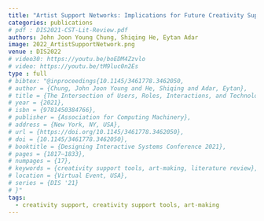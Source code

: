 ```yaml
---
title: "Artist Support Networks: Implications for Future Creativity Support Tools (to appear, conditionally accepted)"
categories: publications
# pdf : DIS2021-CST-Lit-Review.pdf
authors: John Joon Young Chung, Shiqing He, Eytan Adar
image: 2022_ArtistSupportNetwork.png
venue : DIS2022
# video30: https://youtu.be/boEDM4Zzvlo
# video: https://youtu.be/tM9luc0n2Es
type : full
# bibtex: "@inproceedings{10.1145/3461778.3462050,
# author = {Chung, John Joon Young and He, Shiqing and Adar, Eytan},
# title = {The Intersection of Users, Roles, Interactions, and Technologies in Creativity Support Tools},
# year = {2021},
# isbn = {9781450384766},
# publisher = {Association for Computing Machinery},
# address = {New York, NY, USA},
# url = {https://doi.org/10.1145/3461778.3462050},
# doi = {10.1145/3461778.3462050},
# booktitle = {Designing Interactive Systems Conference 2021},
# pages = {1817–1833},
# numpages = {17},
# keywords = {creativity support tools, art-making, literature review},
# location = {Virtual Event, USA},
# series = {DIS '21}
# }"
tags:
  - creativity support, creativity support tools, art-making
---
```

